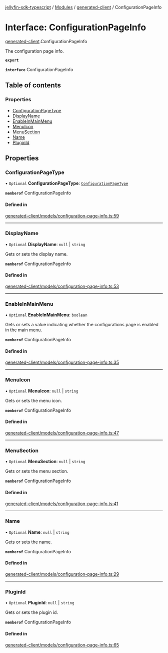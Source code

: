 [jellyfin-sdk-typescript](../README.md) / [Modules](../modules.md) / [generated-client](../modules/generated_client.md) / ConfigurationPageInfo

# Interface: ConfigurationPageInfo

[generated-client](../modules/generated_client.md).ConfigurationPageInfo

The configuration page info.

**`export`**

**`interface`** ConfigurationPageInfo

## Table of contents

### Properties

- [ConfigurationPageType](generated_client.ConfigurationPageInfo.md#configurationpagetype)
- [DisplayName](generated_client.ConfigurationPageInfo.md#displayname)
- [EnableInMainMenu](generated_client.ConfigurationPageInfo.md#enableinmainmenu)
- [MenuIcon](generated_client.ConfigurationPageInfo.md#menuicon)
- [MenuSection](generated_client.ConfigurationPageInfo.md#menusection)
- [Name](generated_client.ConfigurationPageInfo.md#name)
- [PluginId](generated_client.ConfigurationPageInfo.md#pluginid)

## Properties

### ConfigurationPageType

• `Optional` **ConfigurationPageType**: [`ConfigurationPageType`](../enums/generated_client.ConfigurationPageType.md)

**`memberof`** ConfigurationPageInfo

#### Defined in

[generated-client/models/configuration-page-info.ts:59](https://github.com/thornbill/jellyfin-sdk-typescript/blob/7534c86/src/generated-client/models/configuration-page-info.ts#L59)

___

### DisplayName

• `Optional` **DisplayName**: ``null`` \| `string`

Gets or sets the display name.

**`memberof`** ConfigurationPageInfo

#### Defined in

[generated-client/models/configuration-page-info.ts:53](https://github.com/thornbill/jellyfin-sdk-typescript/blob/7534c86/src/generated-client/models/configuration-page-info.ts#L53)

___

### EnableInMainMenu

• `Optional` **EnableInMainMenu**: `boolean`

Gets or sets a value indicating whether the configurations page is enabled in the main menu.

**`memberof`** ConfigurationPageInfo

#### Defined in

[generated-client/models/configuration-page-info.ts:35](https://github.com/thornbill/jellyfin-sdk-typescript/blob/7534c86/src/generated-client/models/configuration-page-info.ts#L35)

___

### MenuIcon

• `Optional` **MenuIcon**: ``null`` \| `string`

Gets or sets the menu icon.

**`memberof`** ConfigurationPageInfo

#### Defined in

[generated-client/models/configuration-page-info.ts:47](https://github.com/thornbill/jellyfin-sdk-typescript/blob/7534c86/src/generated-client/models/configuration-page-info.ts#L47)

___

### MenuSection

• `Optional` **MenuSection**: ``null`` \| `string`

Gets or sets the menu section.

**`memberof`** ConfigurationPageInfo

#### Defined in

[generated-client/models/configuration-page-info.ts:41](https://github.com/thornbill/jellyfin-sdk-typescript/blob/7534c86/src/generated-client/models/configuration-page-info.ts#L41)

___

### Name

• `Optional` **Name**: ``null`` \| `string`

Gets or sets the name.

**`memberof`** ConfigurationPageInfo

#### Defined in

[generated-client/models/configuration-page-info.ts:29](https://github.com/thornbill/jellyfin-sdk-typescript/blob/7534c86/src/generated-client/models/configuration-page-info.ts#L29)

___

### PluginId

• `Optional` **PluginId**: ``null`` \| `string`

Gets or sets the plugin id.

**`memberof`** ConfigurationPageInfo

#### Defined in

[generated-client/models/configuration-page-info.ts:65](https://github.com/thornbill/jellyfin-sdk-typescript/blob/7534c86/src/generated-client/models/configuration-page-info.ts#L65)
